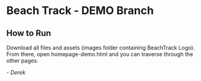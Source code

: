 # Beach Track - DEMO Branch

## **How to Run**
Download all files and assets (images folder containing BeachTrack Logo). From there, open homepage-demo.html and you can traverse through the other pages.
 
 *- Derek*